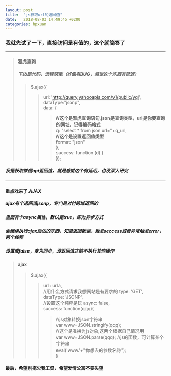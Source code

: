 ```yaml
---
layout: post
title:  "js获取url的返回值"
date:   2018-08-03 14:49:45 +0200
categories: hpxuan
---
```


### 我就先试了一下，直接访问是有值的，这个就简答了  
 ---  
> #### 雅虎查询  
> ##### 下边是代码，远程获取（好像有BUG，感觉这个东西有延迟）  
>>  $.ajax({  
>>> url: 'http://query.yahooapis.com/v1/public/yql',  
>>> dataType:"jsonp",  
>>> data: {  
>>>> **//这个是雅虎查询语句,json是查询类型，url是你要查询的网址，记得编码格式**  
>>>> q: "select * from json url="+q_url,  
>>>> **//这个是设置返回值类型**  
>>>> format: "json"  
>>> },  
>>> success: function (d) {  
>>> });  
##### 我是获取微信api返回值，就是感觉这个有延迟，也没深入研究  
 ---  
#### 重点戏来了 *AJAX*  
##### *ajax*有个返回值jsonp，专门是对付跨域返回的  
##### 里面有个*async*属性，默认是true，即为异步方式  
##### 会继续执行ajax后边的东西，知道返回数据，触发seccess或者异常触发error，两个线程  
##### 设置成false，变为同步，没返回值之前不执行其他操作  
> #### ajax    
>> $.ajax({  
>>> url : urla,  
>>> //用什么方式请求我想网站是有要求的
>>> type: 'GET',  
>>> dataType: 'JSONP',  
>>> //设置这个纯粹是玩
>>> async: false,  
>>> success: function(qqq){  
>>>> //js对象转换json字符串  
>>>> var www=JSON.stringify(qqq);  
>>>> //这个是准换为js对象,这两个根据自己情况用  
>>>> var www=JSON.parse(qqq);
>>>> //js的函数，可计算某个字符串  
>>>> eval('www.'+"你想去的参数名称");  
>>>}  
#### 最后，希望别拖欠我工资，希望爱情公寓不要失望